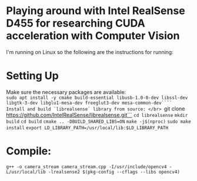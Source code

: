 # Playing around with Intel RealSense D455 for researching CUDA acceleration with Computer Vision
I'm running on Linux so the following are the instructions for running:
# Setting Up
Make sure the necessary packages are available: </br>
```sudo apt install -y cmake build-essential libusb-1.0-0-dev libssl-dev libgtk-3-dev libglu1-mesa-dev freeglut3-dev mesa-common-dev````
Install and build `librealsense` library from source: </br>
```git clone https://github.com/IntelRealSense/librealsense.git```
```cd librealsense```
```mkdir build```
```cd build```
```cmake .. -DBUILD_SHARED_LIBS=ON```
```make -j$(nproc)```
```sudo make install```
```export LD_LIBRARY_PATH=/usr/local/lib:$LD_LIBRARY_PATH```
# Compile:
```g++ -o camera_stream camera_stream.cpp -I/usr/include/opencv4 -L/usr/local/lib -lrealsense2 $(pkg-config --cflags --libs opencv4)```
